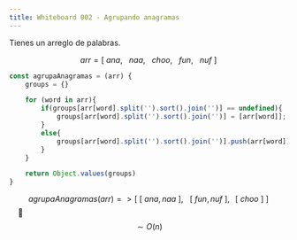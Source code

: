 ```yaml
---
title: Whiteboard 002 - Agrupando anagramas
---
```


Tienes un arreglo de palabras.

$$
arr = [~ ana, \ \ \ naa, \ \ \ choo, \ \ \ fun, \ \ \ nuf ~]
$$


```javascript
const agrupaAnagramas = (arr) {
	groups = {}

	for (word in arr){
		if(groups[arr[word].split('').sort().join('')] == undefined){
			groups[arr[word].split('').sort().join('')] = [arr[word]];
		}
		else{
			groups[arr[word].split('').sort().join('')].push(arr[word]) 
		}
	}

	return Object.values(groups)
}
```

$$
agrupaAnagramas ( arr ) => [~ [~ ana, naa ~], \ \ \ [~ fun, nuf ~], \ \ \, [~ choo ~] ~]
$$
&nbsp;&nbsp;&nbsp;
🐬 $$ \sim O(n) $$
